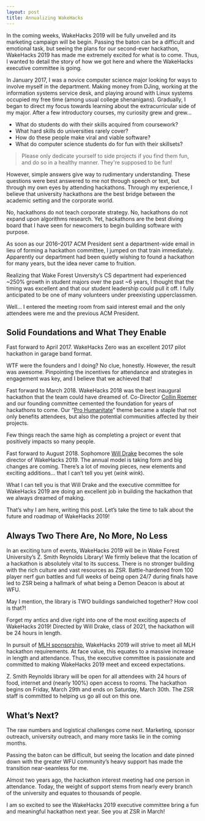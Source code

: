 ```yaml
---
layout: post
title: Annualizing WakeHacks 
---
```


In the coming weeks, WakeHacks 2019 will be fully unveiled and its marketing campaign will be begin.
Passing the baton can be a difficult and emotional task, but seeing the plans for our second-ever hackathon, WakeHacks 2019 has made me extremely excited for what is to come.
Thus, I wanted to detail the story of how we got here and where the WakeHacks executive committee is going.

In January 2017, I was a novice computer science major looking for ways to involve myself in the department.
Making money from DJing, working at the information systems service desk, and playing around with Linux systems occupied my free time (among usual college shenanigans).
Gradually, I began to direct my focus towards learning about the extracurricular side of my major. After a few introductory courses, my curiosity grew and grew…

- What do students do with their skills acquired from coursework?
- What hard skills do universities rarely cover?
- How do these people make viral and viable software?
- What do computer science students do for fun with their skillsets?

> Please only dedicate yourself to side projects if you find them fun, and do so in a healthy manner.
> They're supposed to be fun!

However, simple answers give way to rudimentary understanding.
These questions were best answered to me not through speech or text, but through my own eyes by attending hackathons.
Through my experience, I believe that university hackathons are the best bridge between the academic setting and the corporate world.

No, hackathons do not teach corporate strategy.
No, hackathons do not expand upon algorithms research.
Yet, hackathons are the best diving board that I have seen for newcomers to begin building software with purpose.

As soon as our 2016–2017 ACM President sent a department-wide email in lieu of forming a hackathon committee, I jumped on that train immediately.
Apparently our department had been quietly wishing to found a hackathon for many years, but the idea never came to fruition.

Realizing that Wake Forest Unversity’s CS department had experienced ~250% growth in student majors over the past ~6 years, I thought that the timing was excellent and that our student leadership could pull it off.
I fully anticipated to be one of many volunteers under preexisting upperclassmen.

Well… I entered the meeting room from said interest email and the only attendees were me and the previous ACM President.

## Solid Foundations and What They Enable

Fast forward to April 2017.
WakeHacks Zero was an excellent 2017 pilot hackathon in garage band format.

WTF were the founders and I doing?
No clue, honestly.
However, the result was awesome.
Pinpointing the incentives for attendance and strategies in engagement was key, and I believe that we achieved that!

Fast forward to March 2018.
WakeHacks 2018 was the best inaugural hackathon that the team could have dreamed of.
Co-Director [Collin Roemer](https://www.linkedin.com/in/collinroemer) and our founding committee cemented the foundation for years of hackathons to come.
Our “[Pro Humanitate](https://about.wfu.edu/pro-humanitate/)” theme became a staple that not only benefits attendees, but also the potential communities affected by their projects.

Few things reach the same high as completing a project or event that positively impacts so many people.

Fast forward to August 2018.
Sophomore [Will Drake](https://www.linkedin.com/in/william-drake) becomes the sole director of WakeHacks 2019.
The annual model is taking form and big changes are coming.
There’s a lot of moving pieces, new elements and exciting additions… that I can’t tell you yet (*wink wink*).

What I can tell you is that Will Drake and the executive committee for WakeHacks 2019 are doing an excellent job in building the hackathon that we always dreamed of making.

That’s why I am here, writing this post.
Let’s take the time to talk about the future and roadmap of WakeHacks 2019!

## Always Two There Are, No More, No Less

In an exciting turn of events, WakeHacks 2019 will be in Wake Forest University’s Z. Smith Reynolds Library!
We firmly believe that the location of a hackathon is absolutely vital to its success.
There is no stronger building with the rich culture and vast resources as ZSR.
Battle-hardened from 100 player nerf gun battles and full weeks of being open 24/7 during finals have led to ZSR being a hallmark of what being a Demon Deacon is about at WFU.

May I mention, the library is TWO buildings sandwiched together? How cool is that?!

Forget my antics and dive right into one of the most exciting aspects of WakeHacks 2019!
Directed by Will Drake, class of 2021, the hackathon will be 24 hours in length.

In pursuit of [MLH sponsorship](https://mlh.io), WakeHacks 2019 will strive to meet all MLH hackathon requirements.
At face value, this equates to a massive increase in length and attendance.
Thus, the executive committee is passionate and committed to making WakeHacks 2019 meet and exceed expectations.

Z. Smith Reynolds library will be open for all attendees with 24 hours of food, internet and (nearly 100%) open access to rooms.
The hackathon begins on Friday, March 29th and ends on Saturday, March 30th.
The ZSR staff is committed to helping us go all out on this one.

## What’s Next?

The raw numbers and logistical challenges come next.
Marketing, sponsor outreach, university outreach, and many more tasks lie in the coming months.

Passing the baton can be difficult, but seeing the location and date pinned down with the greater WFU community’s heavy support has made the transition near-seamless for me.

Almost two years ago, the hackathon interest meeting had one person in attendance.
Today, the weight of support stems from nearly every branch of the university and equates to thousands of people.

I am so excited to see the WakeHacks 2019 executive committee bring a fun and meaningful hackathon next year.
See you at ZSR in March!
